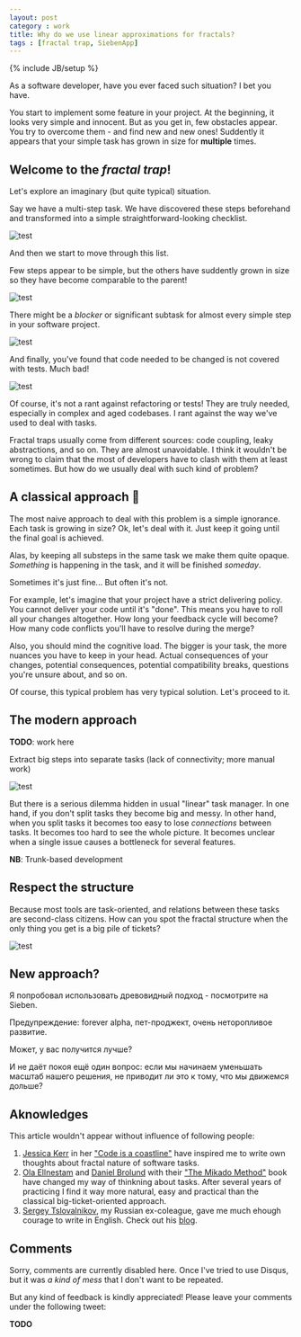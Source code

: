 ```yaml
---
layout: post
category : work
title: Why do we use linear approximations for fractals?
tags : [fractal trap, SiebenApp]
---
```

{% include JB/setup %}

As a software developer, have you ever faced such situation?
I bet you have.

You start to implement some feature in your project.
At the beginning, it looks very simple and innocent.
But as you get in, few obstacles appear.
You try to overcome them - and find new and new ones!
Suddently it appears that your simple task has grown in size for **multiple** times.

## Welcome to the _fractal trap_!

Let's explore an imaginary (but quite typical) situation.

Say we have a multi-step task.
We have discovered these steps beforehand and transformed into a simple straightforward-looking checklist.

![test](/images/fractals-vs-lists/1.png)

And then we start to move through this list.

Few steps appear to be simple, but the others have suddently grown in size so they have become comparable to the parent!

![test](/images/fractals-vs-lists/2.png)

There might be a _blocker_ or significant subtask for almost every simple step in your software project.

![test](/images/fractals-vs-lists/3.png)

And finally, you've found that code needed to be changed is not covered with tests.
Much bad!

![test](/images/fractals-vs-lists/4.png)

Of course, it's not a rant against refactoring or tests!
They are truly needed, especially in complex and aged codebases.
I rant against the way we've used to deal with tasks.

Fractal traps usually come from different sources: code coupling, leaky abstractions, and so on.
They are almost unavoidable.
I think it wouldn't be wrong to claim that the most of developers have to clash with them at least sometimes.
But how do we usually deal with such kind of problem?

## A classical approach 🙈

The most naive approach to deal with this problem is a simple ignorance.
Each task is growing in size?
Ok, let's deal with it.
Just keep it going until the final goal is achieved.

Alas, by keeping all substeps in the same task we make them quite opaque.
_Something_ is happening in the task, and it will be finished _someday_.

Sometimes it's just fine...
But often it's not.

For example, let's imagine that your project have a strict delivering policy.
You cannot deliver your code until it's "done".
This means you have to roll all your changes altogether.
How long your feedback cycle will become?
How many code conflicts you'll have to resolve during the merge?

Also, you should mind the cognitive load.
The bigger is your task, the more nuances you have to keep in your head.
Actual consequences of your changes, potential consequences, potential compatibility breaks, questions you're unsure about, and so on.

Of course, this typical problem has very typical solution.
Let's proceed to it.

## The modern approach

**TODO**: work here

Extract big steps into separate tasks (lack of connectivity; more manual work)

![test](/images/fractals-vs-lists/5.png)

But there is a serious dilemma hidden in usual "linear" task manager.
In one hand, if you don't split tasks they become big and messy.
In other hand, when you split tasks it becomes too easy to lose _connections_ between tasks.
It becomes too hard to see the whole picture.
It becomes unclear when a single issue causes a bottleneck for several features.

**NB**: Trunk-based development

## Respect the structure

Because most tools are task-oriented, and relations between these tasks are second-class citizens.
How can you spot the fractal structure when the only thing you get is a big pile of tickets?

![test](/images/fractals-vs-lists/6.png)

## New approach?

Я попробовал использовать древовидный подход - посмотрите на Sieben.

Предупреждение: forever alpha, пет-проджект, очень неторопливое развитие.

Может, у вас получится лучше?

И не даёт покоя ещё один вопрос: если мы начинаем уменьшать масштаб нашего решения, не приводит ли это к тому, что мы движемся дольше?

## Aknowledges

This article wouldn't appear without influence of following people:

1. [Jessica Kerr](https://twitter.com/jessitron) in her ["Code is a coastline"](https://jessitron.com/2020/09/19/code-is-a-coastline/) have inspired me to write own thoughts about fractal nature of software tasks.
2. [Ola Ellnestam](https://twitter.com/ellnestam) and [Daniel Brolund](https://twitter.com/danielbrolund) with their ["The Mikado Method"](https://www.manning.com/books/the-mikado-method) book have changed my way of thinkning about tasks.
After several years of practicing I find it way more natural, easy and practical than the classical big-ticket-oriented approach.
3. [Sergey Tslovalnikov](https://twitter.com/SerCeMan), my Russian ex-coleague, gave me much ehough courage to write in English.
Check out his [blog](https://serce.me/archives/).

## Comments

Sorry, comments are currently disabled here.
Once I've tried to use Disqus, but it was _a kind of mess_ that I don't want to be repeated.

But any kind of feedback is kindly appreciated!
Please leave your comments under the following tweet:

**TODO**
